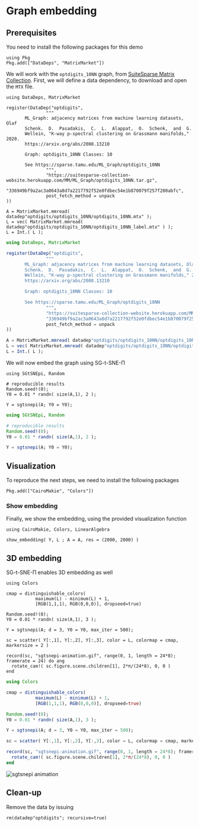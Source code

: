 
# Graph embedding


## Prerequisites

You need to install the following packages for this demo

```
using Pkg
Pkg.add(["DataDeps", "MatrixMarket"])
```


We will work with the `optdigits_10NN` graph, from [SuiteSparse Matrix Collection](https://sparse.tamu.edu/ML_Graph/optdigits_10NN). First, we will define a data dependency, to download and open the `MTX` file. 


```@setup 2
using DataDeps, MatrixMarket

register(DataDep("optdigits",
               """
       ML_Graph: adjacency matrices from machine learning datasets, Olaf
       Schenk.  D.  Pasadakis,  C.  L.  Alappat,  O.  Schenk,  and  G.
       Wellein, "K-way p-spectral clustering on Grassmann manifolds," 2020.
       https://arxiv.org/abs/2008.13210

       Graph: optdigits_10NN Classes: 10

       See https://sparse.tamu.edu/ML_Graph/optdigits_10NN
               """,
               "https://suitesparse-collection-website.herokuapp.com/MM/ML_Graph/optdigits_10NN.tar.gz",
               "336949bf9a2ac3a0643a8d7a2217792f52e0fdbec54e1b870079f257f200abfc",
               post_fetch_method = unpack
))

A = MatrixMarket.mmread( datadep"optdigits/optdigits_10NN/optdigits_10NN.mtx" );
L = vec( MatrixMarket.mmread( datadep"optdigits/optdigits_10NN/optdigits_10NN_label.mtx" ) );
L = Int.( L );
```

```julia
using DataDeps, MatrixMarket

register(DataDep("optdigits",
               """
       ML_Graph: adjacency matrices from machine learning datasets, Olaf
       Schenk.  D.  Pasadakis,  C.  L.  Alappat,  O.  Schenk,  and  G.
       Wellein, "K-way p-spectral clustering on Grassmann manifolds," 2020.
       https://arxiv.org/abs/2008.13210

       Graph: optdigits_10NN Classes: 10

       See https://sparse.tamu.edu/ML_Graph/optdigits_10NN
               """,
               "https://suitesparse-collection-website.herokuapp.com/MM/ML_Graph/optdigits_10NN.tar.gz",
               "336949bf9a2ac3a0643a8d7a2217792f52e0fdbec54e1b870079f257f200abfc",
               post_fetch_method = unpack
))

A = MatrixMarket.mmread( datadep"optdigits/optdigits_10NN/optdigits_10NN.mtx" );
L = vec( MatrixMarket.mmread( datadep"optdigits/optdigits_10NN/optdigits_10NN_label.mtx" ) );
L = Int.( L );
```

We will now embed the graph using SG-t-SNE-Π

```@setup 2
using SGtSNEpi, Random

# reproducible results
Random.seed!(0);
Y0 = 0.01 * randn( size(A,1), 2 );

Y = sgtsnepi(A; Y0 = Y0);
```

```julia
using SGtSNEpi, Random

# reproducible results
Random.seed!(0);
Y0 = 0.01 * randn( size(A,1), 2 );

Y = sgtsnepi(A; Y0 = Y0);
```


## Visualization

To reproduce the next steps, we need to install the following packages

```
Pkg.add(["CairoMakie", "Colors"])
```

### Show embedding

Finally, we show the embedding, using the provided visualization function

```@example 2
using CairoMakie, Colors, LinearAlgebra

show_embedding( Y, L ; A = A, res = (2000, 2000) )
```


## 3D embedding

SG-t-SNE-Π enables 3D embedding as well

```@setup 2
using Colors

cmap = distinguishable_colors(
           maximum(L) - minimum(L) + 1,
           [RGB(1,1,1), RGB(0,0,0)], dropseed=true)

Random.seed!(0);
Y0 = 0.01 * randn( size(A,1), 3 );

Y = sgtsnepi(A; d = 3, Y0 = Y0, max_iter = 500);

sc = scatter( Y[:,1], Y[:,2], Y[:,3], color = L, colormap = cmap, markersize = 2 )

record(sc, "sgtsnepi-animation.gif", range(0, 1, length = 24*8); framerate = 24) do ang
  rotate_cam!( sc.figure.scene.children[1], 2*π/(24*8), 0, 0 )
end
```

```julia
using Colors

cmap = distinguishable_colors(
           maximum(L) - minimum(L) + 1,
           [RGB(1,1,1), RGB(0,0,0)], dropseed=true)

Random.seed!(0);
Y0 = 0.01 * randn( size(A,1), 3 );

Y = sgtsnepi(A; d = 3, Y0 = Y0, max_iter = 500);

sc = scatter( Y[:,1], Y[:,2], Y[:,3], color = L, colormap = cmap, markersize = 2 )

record(sc, "sgtsnepi-animation.gif", range(0, 1, length = 24*8); framerate = 24) do ang
  rotate_cam!( sc.figure.scene.children[1], 2*π/(24*8), 0, 0 )
end
```

![sgtsnepi animation](sgtsnepi-animation.gif)

## Clean-up

Remove the data by issuing

```@example 2
rm(datadep"optdigits"; recursive=true)
```

